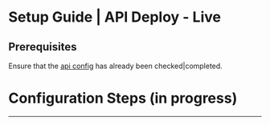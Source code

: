 # Setup Guide | API Deploy - Live

## Prerequisites
Ensure that the [api config](api_config.md) has already been checked|completed. 

# Configuration Steps (in progress)


---

